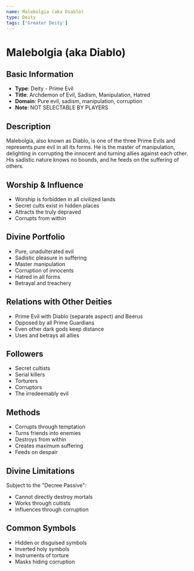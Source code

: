 ```yaml
---
name: Malebolgia (aka Diablo)
type: Deity
tags: ['Greater Deity']
---
```


# Malebolgia (aka Diablo)

## Basic Information
- **Type**: Deity - Prime Evil
- **Title**: Archdemon of Evil, Sadism, Manipulation, Hatred
- **Domain**: Pure evil, sadism, manipulation, corruption
- **Note**: NOT SELECTABLE BY PLAYERS

## Description
Malebolgia, also known as Diablo, is one of the three Prime Evils and represents pure evil in all its forms. He is the master of manipulation, delighting in corrupting the innocent and turning allies against each other. His sadistic nature knows no bounds, and he feeds on the suffering of others.

## Worship & Influence
- Worship is forbidden in all civilized lands
- Secret cults exist in hidden places
- Attracts the truly depraved
- Corrupts from within

## Divine Portfolio
- Pure, unadulterated evil
- Sadistic pleasure in suffering
- Master manipulation
- Corruption of innocents
- Hatred in all forms
- Betrayal and treachery

## Relations with Other Deities
- Prime Evil with Diablo (separate aspect) and Beerus
- Opposed by all Prime Guardians
- Even other dark gods keep distance
- Uses and betrays all allies

## Followers
- Secret cultists
- Serial killers
- Torturers
- Corruptors
- The irredeemably evil

## Methods
- Corrupts through temptation
- Turns friends into enemies
- Destroys from within
- Creates maximum suffering
- Feeds on despair

## Divine Limitations
Subject to the "Decree Passive":
- Cannot directly destroy mortals
- Works through cultists
- Influences through corruption

## Common Symbols
- Hidden or disguised symbols
- Inverted holy symbols
- Instruments of torture
- Masks hiding corruption